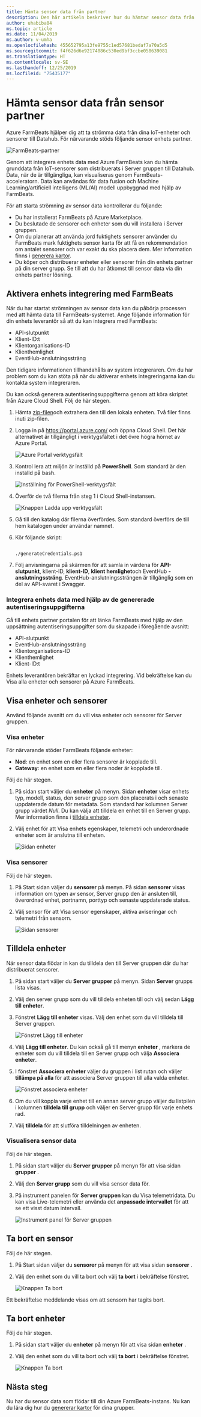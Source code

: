 ```yaml
---
title: Hämta sensor data från partner
description: Den här artikeln beskriver hur du hämtar sensor data från partner.
author: uhabiba04
ms.topic: article
ms.date: 11/04/2019
ms.author: v-umha
ms.openlocfilehash: 455652795a13fe9755c1ed57681bedaf7a70a5d5
ms.sourcegitcommit: f4f626d6e92174086c530ed9bf3ccbe058639081
ms.translationtype: HT
ms.contentlocale: sv-SE
ms.lasthandoff: 12/25/2019
ms.locfileid: "75435177"
---
```

# <a name="get-sensor-data-from-sensor-partners"></a>Hämta sensor data från sensor partner

Azure FarmBeats hjälper dig att ta strömma data från dina IoT-enheter och sensorer till Datahub. För närvarande stöds följande sensor enhets partner.

  ![FarmBeats-partner](./media/get-sensor-data-from-sensor-partner/partner-information-1.png)

Genom att integrera enhets data med Azure FarmBeats kan du hämta grunddata från IoT-sensorer som distribuerats i Server gruppen till Datahub. Data, när de är tillgängliga, kan visualiseras genom FarmBeats-acceleratorn. Data kan användas för data fusion och Machine Learning/artificiell intelligens (ML/AI) modell uppbyggnad med hjälp av FarmBeats.

För att starta strömning av sensor data kontrollerar du följande:

-  Du har installerat FarmBeats på Azure Marketplace.
-  Du beslutade de sensorer och enheter som du vill installera i Server gruppen.
-  Om du planerar att använda jord fuktighets sensorer använder du FarmBeats mark fuktighets sensor karta för att få en rekommendation om antalet sensorer och var exakt du ska placera dem. Mer information finns i [generera kartor](generate-maps-in-azure-farmbeats.md).
- Du köper och distribuerar enheter eller sensorer från din enhets partner på din server grupp. Se till att du har åtkomst till sensor data via din enhets partner lösning.

## <a name="enable-device-integration-with-farmbeats"></a>Aktivera enhets integrering med FarmBeats

När du har startat strömningen av sensor data kan du påbörja processen med att hämta data till FarmBeats-systemet. Ange följande information för din enhets leverantör så att du kan integrera med FarmBeats:

 - API-slutpunkt
 - Klient-ID:t
 - Klientorganisations-ID
 - Klienthemlighet
 - EventHub-anslutningssträng

Den tidigare informationen tillhandahålls av system integreraren. Om du har problem som du kan stöta på när du aktiverar enhets integreringarna kan du kontakta system integreraren.

Du kan också generera autentiseringsuppgifterna genom att köra skriptet från Azure Cloud Shell. Följ de här stegen.

1. Hämta [zip-filen](https://aka.ms/farmbeatspartnerscript)och extrahera den till den lokala enheten. Två filer finns inuti zip-filen.
2. Logga in på https://portal.azure.com/ och öppna Cloud Shell. Det här alternativet är tillgängligt i verktygsfältet i det övre högra hörnet av Azure Portal.

    ![Azure Portal verktygsfält](./media/get-drone-imagery-from-drone-partner/navigation-bar-1.png)

3. Kontrol lera att miljön är inställd på **PowerShell**. Som standard är den inställd på bash.

    ![Inställning för PowerShell-verktygsfält](./media/get-sensor-data-from-sensor-partner/power-shell-new-1.png)

4. Överför de två filerna från steg 1 i Cloud Shell-instansen.

    ![Knappen Ladda upp verktygsfält](./media/get-sensor-data-from-sensor-partner/power-shell-two-1.png)

5. Gå till den katalog där filerna överfördes. Som standard överförs de till hem katalogen under användar namnet.
6. Kör följande skript:

    ```azurepowershell-interactive 

    ./generateCredentials.ps1   

    ```
7. Följ anvisningarna på skärmen för att samla in värdena för **API-slutpunkt**, klient-ID, **klient-ID**, **klient hemlighet**och EventHub **-** **anslutningssträng**. EventHub-anslutningssträngen är tillgänglig som en del av API-svaret i Swagger.

### <a name="integrate-device-data-by-using-the-generated-credentials"></a>Integrera enhets data med hjälp av de genererade autentiseringsuppgifterna

Gå till enhets partner portalen för att länka FarmBeats med hjälp av den uppsättning autentiseringsuppgifter som du skapade i föregående avsnitt:

 - API-slutpunkt
 - EventHub-anslutningssträng
 - Klientorganisations-ID
 - Klienthemlighet
 - Klient-ID:t

 Enhets leverantören bekräftar en lyckad integrering. Vid bekräftelse kan du Visa alla enheter och sensorer på Azure FarmBeats.

## <a name="view-devices-and-sensors"></a>Visa enheter och sensorer

Använd följande avsnitt om du vill visa enheter och sensorer för Server gruppen.

### <a name="view-devices"></a>Visa enheter

För närvarande stöder FarmBeats följande enheter:

- **Nod**: en enhet som en eller flera sensorer är kopplade till.
- **Gateway**: en enhet som en eller flera noder är kopplade till.

Följ de här stegen.

1. På sidan start väljer du **enheter** på menyn.
  Sidan **enheter** visar enhets typ, modell, status, den server grupp som den placerats i och senaste uppdaterade datum för metadata. Som standard har kolumnen Server grupp värdet *Null*. Du kan välja att tilldela en enhet till en Server grupp. Mer information finns i [tilldela enheter](#assign-devices).
2. Välj enhet för att Visa enhets egenskaper, telemetri och underordnade enheter som är anslutna till enheten.

    ![Sidan enheter](./media/get-sensor-data-from-sensor-partner/view-devices-1.png)

### <a name="view-sensors"></a>Visa sensorer

Följ de här stegen.

1. På Start sidan väljer du **sensorer** på menyn.
  På sidan **sensorer** visas information om typen av sensor, Server grupp den är ansluten till, överordnad enhet, portnamn, porttyp och senaste uppdaterade status.
2. Välj sensor för att Visa sensor egenskaper, aktiva aviseringar och telemetri från sensorn.

    ![Sidan sensorer](./media/get-sensor-data-from-sensor-partner/view-sensors-1.png)

## <a name="assign-devices"></a>Tilldela enheter  

När sensor data flödar in kan du tilldela den till Server gruppen där du har distribuerat sensorer.

1. På sidan start väljer du **Server grupper** på menyn. Sidan **Server** grupps lista visas.
2. Välj den server grupp som du vill tilldela enheten till och välj sedan **Lägg till enheter**.
3. Fönstret **Lägg till enheter** visas. Välj den enhet som du vill tilldela till Server gruppen.

    ![Fönstret Lägg till enheter](./media/get-sensor-data-from-sensor-partner/add-devices-1.png)

4. Välj **Lägg till enheter**. Du kan också gå till menyn **enheter** , markera de enheter som du vill tilldela till en Server grupp och välja **Associera enheter**.
5. I fönstret **Associera enheter** väljer du gruppen i list rutan och väljer **tillämpa på alla** för att associera Server gruppen till alla valda enheter.

    ![Fönstret associera enheter](./media/get-sensor-data-from-sensor-partner/associate-devices-1.png)

6. Om du vill koppla varje enhet till en annan server grupp väljer du listpilen i kolumnen **tilldela till grupp** och väljer en Server grupp för varje enhets rad.
7. Välj **tilldela** för att slutföra tilldelningen av enheten.

### <a name="visualize-sensor-data"></a>Visualisera sensor data

Följ de här stegen.

1. På sidan start väljer du **Server grupper** på menyn för att visa sidan **grupper** .
2. Välj den **Server grupp** som du vill visa sensor data för.
3. På instrument panelen för **Server gruppen** kan du Visa telemetridata. Du kan visa Live-telemetri eller använda det **anpassade intervallet** för att se ett visst datum intervall.

    ![Instrument panel för Server gruppen](./media/get-sensor-data-from-sensor-partner/telemetry-data-1.png)

## <a name="delete-a-sensor"></a>Ta bort en sensor

Följ de här stegen.

1. På Start sidan väljer du **sensorer** på menyn för att visa sidan **sensorer** .
2. Välj den enhet som du vill ta bort och välj **ta bort** i bekräftelse fönstret.

    ![Knappen Ta bort](./media/get-sensor-data-from-sensor-partner/delete-sensors-1.png)

Ett bekräftelse meddelande visas om att sensorn har tagits bort.

## <a name="delete-devices"></a>Ta bort enheter

Följ de här stegen.

1. På sidan start väljer du **enheter** på menyn för att visa sidan **enheter** .
2. Välj den enhet som du vill ta bort och välj **ta bort** i bekräftelse fönstret.

    ![Knappen Ta bort](./media/get-sensor-data-from-sensor-partner/delete-device-1.png)

## <a name="next-steps"></a>Nästa steg

Nu har du sensor data som flödar till din Azure FarmBeats-instans. Nu kan du lära dig hur du [genererar kartor](generate-maps-in-azure-farmbeats.md#generate-maps) för dina grupper.
